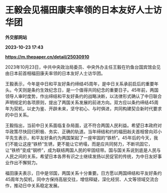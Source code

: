 # 王毅会见福田康夫率领的日本友好人士访华团
**外交部网站**

**2023-10-23 17:43**

**https://m.thepaper.cn/detail/25030910**

2023年10月23日，中共中央政治局委员、中央外办主任王毅在钓鱼台国宾馆会见由日本前首相福田康夫率领的日本友好人士访华团。

王毅表示，今年是中日和平友好条约缔结45周年，是中日关系承前启后的重要年头。今天则是条约生效纪念日，是一个值得共同纪念的重要日子。45年前，两国领导人审时度势，作出缔结和平友好条约的战略决断，以法律形式确认了中日联合声明规定的各项原则，提出了两国关系发展的前进方向。双方应以条约缔结45周年为契机，以史为鉴、开辟未来，坚守初心、与时俱进，共同构建契合新时代要求的中日关系。

王毅指出，当前中日关系面临复杂局面，这不符合两国人民利益。希望日本政府对华政策尽快回归积极、务实、正确的轨道。当年缔结和约的福田赳夫首相曾向邓小平先生表示，和平友好条约为两国架起了一座牢固的“铁桥”。45年后的今天，我们不能让这座“铁桥”生锈，更不能让它坍塌，而是应共同努力，不断巩固它，让“铁桥”变成“钢桥”，成为联结两国人民的牢固纽带。国与国关系说到底是人民与人民之间的关系，希望日本各界有识之士继续发扬以民促官的传统，为中日友好事业作出不懈努力。

福田康夫表示，日中是邻国，两国关系十分重要。日方愿以两国缔结和平友好条约45周年为契机，同中方保持高层交往，增信释疑，深化经贸、人文等领域交流合作，推动日中关系稳定发展。